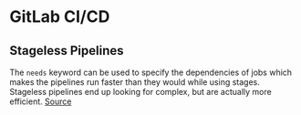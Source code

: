 # GitLab CI/CD

## Stageless Pipelines
The `needs` keyword can be used to specify the dependencies of jobs which makes the pipelines run faster than they would while using stages. Stageless pipelines end up looking for complex, but are actually more efficient. [Source](https://docs.gitlab.com/ee/ci/yaml/#needs)
